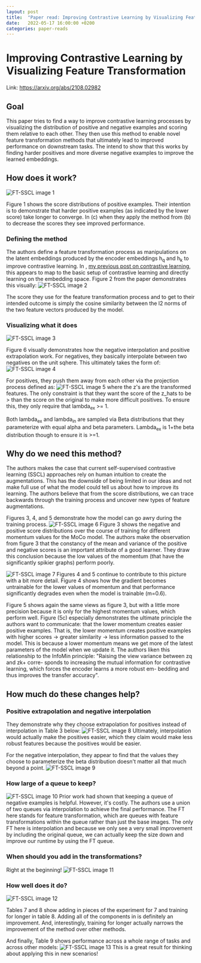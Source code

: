 ```yaml
---
layout: post
title:  "Paper read: Improving Contrastive Learning by Visualizing Feature Transformation"
date:   2022-05-17 16:00:00 +0200
categories: paper-reads
---
```


# Improving Contrastive Learning by Visualizing Feature Transformation

Link: https://arxiv.org/abs/2108.02982

## Goal
This paper tries to find a way to improve contrastive learning processes by visualizing the distribution of positive and negative examples and scoring them relative to each other. They then use this method to enable novel feature transformation methods that ultimately lead to improved performance on downstream tasks. The intend to show that this works by finding harder positives and more diverse negative examples to improve the learned embeddings.

## How does it work?
![FT-SSCL image 1]({{site.url}}/assets/images/FT-SSCL/image-1.png)

Figure 1 shows the score distributions of positive examples. Their intention is to demonstrate that harder positive examples (as indicated by the lower score) take longer to converge. In (c) when they apply the method from (b) to decrease the scores they see  improved performance.

### Defining the method
The authors define a feature transformation process as manipulations on the latent embeddings produced by the encoder embeddings h<sub>q</sub> and h<sub>k</sub> to improve contrastive learning. In , [my previous post on contrastive learning]({{site.url}}/paper-reads/2022/05/11/survey-on-self-supervised-contrastive-learning.html), this appears to map to the basic setup of contrastive learning and directly learning on the embedding space. Figure 2 from the paper demonstrates this visually: 
![FT-SSCL image 2]({{site.url}}/assets/images/FT-SSCL/image-2.png)

The score they use for the feature transformation process and to get to their intended outcome is simply the cosine similarity between the l2 norms of the two feature vectors produced by the model.

### Visualizing what it does

![FT-SSCL image 3]({{site.url}}/assets/images/FT-SSCL/image-3.png)

Figure 6 visually demonstrates how the negative interpolation and positive extrapolation work. For negatives, they basically interpolate between two negatives on the unit sqhere. This ultimately takes the form of: 
![FT-SSCL image 4]({{site.url}}/assets/images/FT-SSCL/image-4.png)

For positives, they push them away from each other via the projection process defined as: 
![FT-SSCL image 5]({{site.url}}/assets/images/FT-SSCL/image-5.png)
where the z's are the transformed features. The only constraint is that they want the score of the z_hats to be > than the score on the original to make more difficult positives. To ensure this, they only require that lambda<sub>ex</sub> >= 1.

Both lambda<sub>ex</sub> and lambda<sub>in</sub> are sampled via Beta distributions that they parameterize with equal alpha and beta parameters. Lambda<sub>ex</sub> is 1+the beta distribution though to ensure it is >=1.

## Why do we need this method?
The authors makes the case that current self-supervised contrastive learning (SSCL) approaches rely on human intuition to create the augmentations. This has the downside of being limited in our ideas and not make full use of what the model could tell us about how to improve its learning. The authors believe that from the score distributions, we can trace backwards through the training process and uncover new types of feature augmentations.

Figures 3, 4, and 5 demonstrate how the model can go awry during the training process.
![FT-SSCL image 6]({{site.url}}/assets/images/FT-SSCL/image-6.png)
Figure 3 shows the negative and positive score distributions over the course of training for different momentum values for the MoCo model. The authors make the observation from figure 3 that the constancy of the mean and variance of the positive and negative scores is an important attribute of a good learner. They draw this conclusion because the low values of the momentum (that have the significantly spikier graphs) perform poorly.

![FT-SSCL image 7]({{site.url}}/assets/images/FT-SSCL/image-7.png)
Figures 4 and 5 continue to contribute to this picture with a bit more detail. Figure 4 shows how the gradient becomes untrainable for the lower values of momentum and that performance significantly degrades even when the model is trainable (m=0.6).

Figure 5 shows again the same views as figure 3, but with a little more precision because it is only for the highest momentum values, which perform well. Figure (5c) especially demonstrates the ultimate principle the authors want to communicate: that the lower momentum creates easier positive examples. That is, the lower momentum creates positive examples with higher scores -> greater similarity -> less information passed to the model. This is because a lower momentum means we get more of the latest parameters of the model when we update it. The authors liken this relationship to the InfoMin principle: "Raising the view variance between zq and zk+ corre- sponds to increasing the mutual information for contrastive learning, which forces the encoder learns a more robust em- bedding and thus improves the transfer accuracy".

## How much do these changes help?
### Positive extrapolation and negative interpolation
They demonstrate why they choose extrapolation for positives instead of interpolation in Table 3 below: 
![FT-SSCL image 8]({{site.url}}/assets/images/FT-SSCL/image-8.png)
Ultimately, interpolation would actually make the positives easier, which they claim would make less robust features because the positives would be easier.

For the negative interpolation, they appear to find that the values they choose to parameterize the beta distribution doesn't matter all that much beyond a point.
![FT-SSCL image 9]({{site.url}}/assets/images/FT-SSCL/image-9.png)

### How large of a queue to keep?

![FT-SSCL image 10]({{site.url}}/assets/images/FT-SSCL/image-10.png)
Prior work had shown that keeping a queue of negative examples is helpful. However, it's costly. The authors use a union of two queues via interpolation to achieve the final performance. The FT here stands for feature transformation, which are queues with feature transformations within the queue rather than just the base images. The only FT here is interpolation and because we only see a very small improvement by including the original queue, we can actually keep the size down and improve our runtime by using the FT queue.

### When should you add in the transformations?
Right at the beginning!
![FT-SSCL image 11]({{site.url}}/assets/images/FT-SSCL/image-11.png)

### How well does it do?
![FT-SSCL image 12]({{site.url}}/assets/images/FT-SSCL/image-12.png)

Tables 7 and 8 show adding in pieces of the experiment for 7 and training for longer in table 8. Adding all of the components in is definitely an improvement. And, interestingly, training for longer actually narrows the improvement of the method over other methods.

And finally, Table 9 shows performance across a whole range of tasks and across other models:
![FT-SSCL image 13]({{site.url}}/assets/images/FT-SSCL/image-13.png)
This is a great result for thinking about applying this in new scenarios!